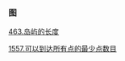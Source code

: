 ### 图

<a href="all_note/463.岛屿的长度.md">463.岛屿的长度</a>

<a href="all_note/1557.可以到达所有点的最少点数目.md">1557.可以到达所有点的最少点数目</a>